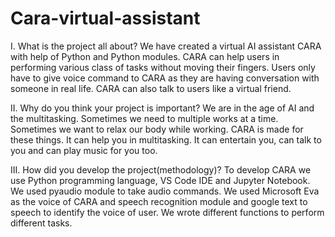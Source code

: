 # Cara-virtual-assistant

I. What is the project all about?
We have created a virtual AI assistant CARA with help of Python and Python modules. CARA can help users in performing various class of tasks without moving their fingers. Users only have to give voice command to CARA as they are having conversation with someone in real life. CARA can also talk to users like a virtual friend.

II. Why do you think your project is important?
We are in the age of AI and the multitasking. Sometimes we need to multiple works at a time. Sometimes we want to relax our body while working. CARA is made for these things. It can help you in multitasking. It can entertain you, can talk to you and can play music for you too.

III. How did you develop the project(methodology)?
To develop CARA we use Python programming language, VS Code IDE and Jupyter Notebook. We used pyaudio module to take audio commands. We used Microsoft Eva as the voice of CARA and speech recognition module and google text to speech to identify the voice of user. We wrote different functions to perform different tasks.
